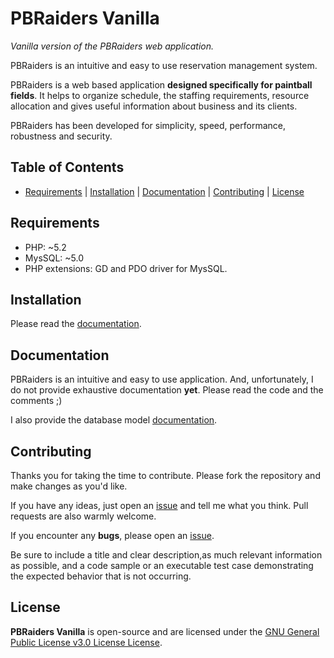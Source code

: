 # PBRaiders Vanilla

*Vanilla version of the PBRaiders web application.*

PBRaiders is an intuitive and easy to use reservation management system.

PBRaiders is a web based application **designed specifically for paintball fields**. It helps to organize schedule, the staffing requirements, resource allocation and gives useful information about business and its clients.

PBRaiders has been developed for simplicity, speed, performance, robustness and security.

## Table of Contents

- [Requirements](#requirements) | [Installation](#installation) | [Documentation](#documentation) | [Contributing](#contributing) | [License](#license)

## Requirements

- PHP: ~5.2
- MysSQL: ~5.0
- PHP extensions: GD and PDO driver for MysSQL.

## Installation

Please read the [documentation](/doc/install).

## Documentation

PBRaiders is an intuitive and easy to use application. And, unfortunately, I do not provide exhaustive documentation **yet**. Please read the code and the comments ;)

I also provide the database model [documentation](/doc/model).

## Contributing

Thanks you for taking the time to contribute. Please fork the repository and make changes as you'd like.

If you have any ideas, just open an [issue](https://github.com/pbraiders/pbraiders.vanilla/issues) and tell me what you think. Pull requests are also warmly welcome.

If you encounter any **bugs**, please open an [issue](https://github.com/pbraiders/pbraiders.vanilla/issues).

Be sure to include a title and clear description,as much relevant information as possible, and a code sample or an executable test case demonstrating the expected behavior that is not occurring.

## License

**PBRaiders Vanilla** is open-source and are licensed under the [GNU General Public License v3.0 License License](https://github.com/pbraiders/pbraiders.vanilla/blob/master/LICENSE).

